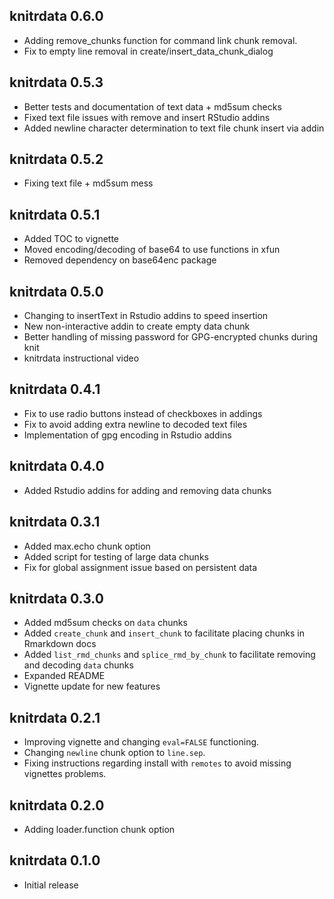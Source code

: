 knitrdata 0.6.0
---------------------------------------------------------------------

- Adding remove_chunks function for command link chunk removal.
- Fix to empty line removal in create/insert_data_chunk_dialog

knitrdata 0.5.3
---------------------------------------------------------------------

- Better tests and documentation of text data + md5sum checks
- Fixed text file issues with remove and insert RStudio addins
- Added newline character determination to text file chunk insert via addin

knitrdata 0.5.2
---------------------------------------------------------------------

- Fixing text file + md5sum mess

knitrdata 0.5.1
---------------------------------------------------------------------

- Added TOC to vignette
- Moved encoding/decoding of base64 to use functions in xfun
- Removed dependency on base64enc package

knitrdata 0.5.0
---------------------------------------------------------------------

- Changing to insertText in Rstudio addins to speed insertion
- New non-interactive addin to create empty data chunk
- Better handling of missing password for GPG-encrypted chunks during knit
- knitrdata instructional video

knitrdata 0.4.1
---------------------------------------------------------------------

- Fix to use radio buttons instead of checkboxes in addings
- Fix to avoid adding extra newline to decoded text files
- Implementation of gpg encoding in Rstudio addins

knitrdata 0.4.0
---------------------------------------------------------------------

- Added Rstudio addins for adding and removing data chunks

knitrdata 0.3.1
---------------------------------------------------------------------

- Added max.echo chunk option
- Added script for testing of large data chunks
- Fix for global assignment issue based on persistent data

knitrdata 0.3.0
---------------------------------------------------------------------

- Added md5sum checks on `data` chunks
- Added `create_chunk` and `insert_chunk` to facilitate placing chunks in Rmarkdown docs
- Added `list_rmd_chunks` and `splice_rmd_by_chunk` to facilitate removing and decoding `data` chunks
- Expanded README
- Vignette update for new features

knitrdata 0.2.1
---------------------------------------------------------------------

- Improving vignette and changing `eval=FALSE` functioning.
- Changing `newline` chunk option to `line.sep`.
- Fixing instructions regarding install with `remotes` to avoid missing vignettes problems.


knitrdata 0.2.0
---------------------------------------------------------------------

- Adding loader.function chunk option

knitrdata 0.1.0
---------------------------------------------------------------------

- Initial release
